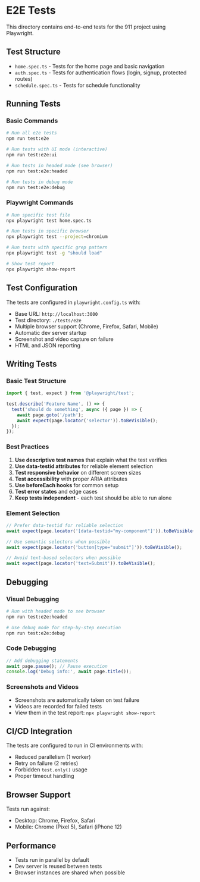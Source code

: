 # E2E Tests

This directory contains end-to-end tests for the 911 project using Playwright.

## Test Structure

- `home.spec.ts` - Tests for the home page and basic navigation
- `auth.spec.ts` - Tests for authentication flows (login, signup, protected routes)
- `schedule.spec.ts` - Tests for schedule functionality

## Running Tests

### Basic Commands

```bash
# Run all e2e tests
npm run test:e2e

# Run tests with UI mode (interactive)
npm run test:e2e:ui

# Run tests in headed mode (see browser)
npm run test:e2e:headed

# Run tests in debug mode
npm run test:e2e:debug
```

### Playwright Commands

```bash
# Run specific test file
npx playwright test home.spec.ts

# Run tests in specific browser
npx playwright test --project=chromium

# Run tests with specific grep pattern
npx playwright test -g "should load"

# Show test report
npx playwright show-report
```

## Test Configuration

The tests are configured in `playwright.config.ts` with:

- Base URL: `http://localhost:3000`
- Test directory: `./tests/e2e`
- Multiple browser support (Chrome, Firefox, Safari, Mobile)
- Automatic dev server startup
- Screenshot and video capture on failure
- HTML and JSON reporting

## Writing Tests

### Basic Test Structure

```typescript
import { test, expect } from '@playwright/test';

test.describe('Feature Name', () => {
  test('should do something', async ({ page }) => {
    await page.goto('/path');
    await expect(page.locator('selector')).toBeVisible();
  });
});
```

### Best Practices

1. **Use descriptive test names** that explain what the test verifies
2. **Use data-testid attributes** for reliable element selection
3. **Test responsive behavior** on different screen sizes
4. **Test accessibility** with proper ARIA attributes
5. **Use beforeEach hooks** for common setup
6. **Test error states** and edge cases
7. **Keep tests independent** - each test should be able to run alone

### Element Selection

```typescript
// Prefer data-testid for reliable selection
await expect(page.locator('[data-testid="my-component"]')).toBeVisible();

// Use semantic selectors when possible
await expect(page.locator('button[type="submit"]')).toBeVisible();

// Avoid text-based selectors when possible
await expect(page.locator('text=Submit')).toBeVisible();
```

## Debugging

### Visual Debugging

```bash
# Run with headed mode to see browser
npm run test:e2e:headed

# Use debug mode for step-by-step execution
npm run test:e2e:debug
```

### Code Debugging

```typescript
// Add debugging statements
await page.pause(); // Pause execution
console.log('Debug info:', await page.title());
```

### Screenshots and Videos

- Screenshots are automatically taken on test failure
- Videos are recorded for failed tests
- View them in the test report: `npx playwright show-report`

## CI/CD Integration

The tests are configured to run in CI environments with:

- Reduced parallelism (1 worker)
- Retry on failure (2 retries)
- Forbidden `test.only()` usage
- Proper timeout handling

## Browser Support

Tests run against:
- Desktop: Chrome, Firefox, Safari
- Mobile: Chrome (Pixel 5), Safari (iPhone 12)

## Performance

- Tests run in parallel by default
- Dev server is reused between tests
- Browser instances are shared when possible 